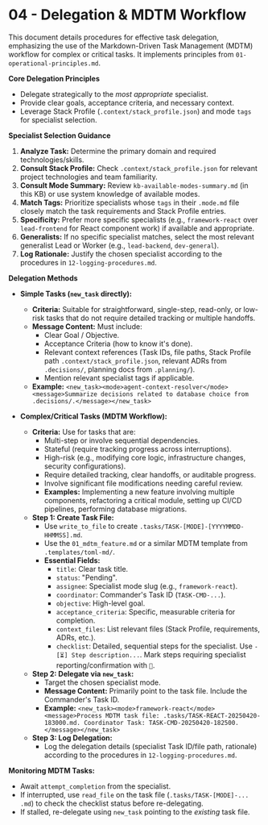 # 04 - Delegation & MDTM Workflow

This document details procedures for effective task delegation, emphasizing the use of the Markdown-Driven Task Management (MDTM) workflow for complex or critical tasks. It implements principles from `01-operational-principles.md`.

**Core Delegation Principles**

*   Delegate strategically to the *most appropriate* specialist.
*   Provide clear goals, acceptance criteria, and necessary context.
*   Leverage Stack Profile (`.context/stack_profile.json`) and mode `tags` for specialist selection.

**Specialist Selection Guidance**

1.  **Analyze Task:** Determine the primary domain and required technologies/skills.
2.  **Consult Stack Profile:** Check `.context/stack_profile.json` for relevant project technologies and team familiarity.
3.  **Consult Mode Summary:** Review `kb-available-modes-summary.md` (in this KB) or use system knowledge of available modes.
4.  **Match Tags:** Prioritize specialists whose `tags` in their `.mode.md` file closely match the task requirements and Stack Profile entries.
5.  **Specificity:** Prefer more specific specialists (e.g., `framework-react` over `lead-frontend` for React component work) if available and appropriate.
6.  **Generalists:** If no specific specialist matches, select the most relevant generalist Lead or Worker (e.g., `lead-backend`, `dev-general`).
7.  **Log Rationale:** Justify the chosen specialist according to the procedures in `12-logging-procedures.md`.

**Delegation Methods**

*   **Simple Tasks (`new_task` directly):**
    *   **Criteria:** Suitable for straightforward, single-step, read-only, or low-risk tasks that do not require detailed tracking or multiple handoffs.
    *   **Message Content:** Must include:
        *   Clear Goal / Objective.
        *   Acceptance Criteria (how to know it's done).
        *   Relevant context references (Task IDs, file paths, Stack Profile path `.context/stack_profile.json`, relevant ADRs from `.decisions/`, planning docs from `.planning/`).
        *   Mention relevant specialist tags if applicable.
    *   **Example:** `<new_task><mode>agent-context-resolver</mode><message>Summarize decisions related to database choice from .decisions/.</message></new_task>`

*   **Complex/Critical Tasks (MDTM Workflow):**
    *   **Criteria:** Use for tasks that are:
        *   Multi-step or involve sequential dependencies.
        *   Stateful (require tracking progress across interruptions).
        *   High-risk (e.g., modifying core logic, infrastructure changes, security configurations).
        *   Require detailed tracking, clear handoffs, or auditable progress.
        *   Involve significant file modifications needing careful review.
        *   **Examples:** Implementing a new feature involving multiple components, refactoring a critical module, setting up CI/CD pipelines, performing database migrations.
    *   **Step 1: Create Task File:**
        *   Use `write_to_file` to create `.tasks/TASK-[MODE]-[YYYYMMDD-HHMMSS].md`.
        *   Use the `01_mdtm_feature.md` or a similar MDTM template from `.templates/toml-md/`.
        *   **Essential Fields:**
            *   `title`: Clear task title.
            *   `status`: "Pending".
            *   `assignee`: Specialist mode slug (e.g., `framework-react`).
            *   `coordinator`: Commander's Task ID (`TASK-CMD-...`).
            *   `objective`: High-level goal.
            *   `acceptance_criteria`: Specific, measurable criteria for completion.
            *   `context_files`: List relevant files (Stack Profile, requirements, ADRs, etc.).
            *   `checklist`: Detailed, sequential steps for the specialist. Use `- [⏳] Step description...`. Mark steps requiring specialist reporting/confirmation with `📣`.
    *   **Step 2: Delegate via `new_task`:**
        *   Target the chosen specialist mode.
        *   **Message Content:** Primarily point to the task file. Include the Commander's Task ID.
        *   **Example:** `<new_task><mode>framework-react</mode><message>Process MDTM task file: .tasks/TASK-REACT-20250420-183000.md. Coordinator Task: TASK-CMD-20250420-182500.</message></new_task>`
    *   **Step 3: Log Delegation:**
        *   Log the delegation details (specialist Task ID/file path, rationale) according to the procedures in `12-logging-procedures.md`.

**Monitoring MDTM Tasks:**

*   Await `attempt_completion` from the specialist.
*   If interrupted, use `read_file` on the task file (`.tasks/TASK-[MODE]-... .md`) to check the checklist status before re-delegating.
*   If stalled, re-delegate using `new_task` pointing to the *existing* task file.